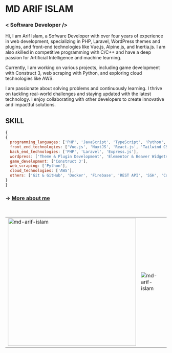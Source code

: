 # MD ARIF ISLAM

### < Software Developer />

Hi, I am Arif Islam, a Sofware Developer with over four years of experience in web development, specializing in PHP, Laravel, WordPress themes and plugins, and front-end technologies like Vue.js, Alpine.js, and Inertia.js. I am also skilled in competitive programming with C/C++ and have a deep passion for Artificial Intelligence and machine learning.

Currently, I am working on various projects, including game development with Construct 3, web scraping with Python, and exploring cloud technologies like AWS.

I am passionate about solving problems and continuously learning. I thrive on tackling real-world challenges and staying updated with the latest technology. I enjoy collaborating with other developers to create innovative and impactful solutions.

## SKILL

```js
{
{
  programming_languages: ['PHP', 'JavaScript', 'TypeScript', 'Python', 'C/C++', 'SQL'],
  front_end_technologies: ['Vue.js', 'NuxtJS', 'React.js', 'Tailwind CSS', 'Alpine.js', 'Inertia.js'],
  back_end_technologies: ['PHP', 'Laravel', 'Express.js'],
  wordpress: ['Theme & Plugin Development', 'Elementor & Beaver Widgets Development'],
  game_development: ['Construct 3'],
  web_scraping: ['Python'],
  cloud_technologies: ['AWS'],
  others: ['Git & GitHub', 'Docker', 'Firebase', 'REST API', 'SSH', 'Competitive Programming']
}
}
```

### &rarr; [More about me](https://arifislam.me/about)

<br>

<table align="center">
  <tr>
    <td>
      <img width="400" src="https://github-readme-stats-sigma-five.vercel.app/api/top-langs?username=md-arif-islam&show_icons=true&locale=en&layout=compact" alt="md-arif-islam" />
    </td>
    <td>
      <img src="https://github-readme-stats-sigma-five.vercel.app/api?username=md-arif-islam&show_icons=true&locale=en" alt="md-arif-islam" />
    </td>
  </tr>
</table>
